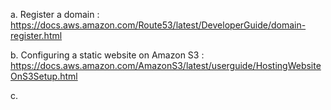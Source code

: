 a. Register a domain : https://docs.aws.amazon.com/Route53/latest/DeveloperGuide/domain-register.html

b. Configuring a static website on Amazon S3 : https://docs.aws.amazon.com/AmazonS3/latest/userguide/HostingWebsiteOnS3Setup.html

c. 
